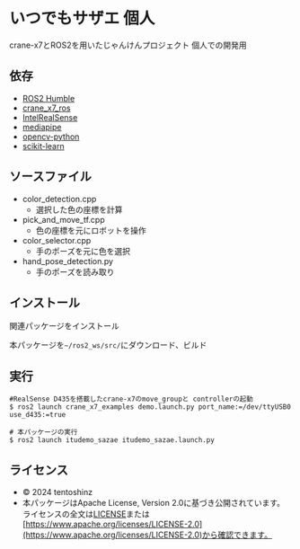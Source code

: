 # いつでもサザエ  個人
crane-x7とROS2を用いたじゃんけんプロジェクト
個人での開発用

## 依存
- [ROS2 Humble](https://github.com/ros2)
- [crane_x7_ros](https://github.com/rt-net/crane_x7_ros/tree/ros2)
- [IntelRealSense](https://github.com/IntelRealSense)
- [mediapipe](https://github.com/google-ai-edge/mediapipe)
- [opencv-python](https://github.com/opencv/opencv-python)
- [scikit-learn](https://github.com/scikit-learn/scikit-learn)

## ソースファイル
- color_detection.cpp
  - 選択した色の座標を計算
- pick_and_move_tf.cpp
  - 色の座標を元にロボットを操作
- color_selector.cpp
  - 手のポーズを元に色を選択
- hand_pose_detection.py
  - 手のポーズを読み取り
  

## インストール
関連パッケージをインストール

本パッケージを```~/ros2_ws/src/```にダウンロード、ビルド

## 実行
```
#RealSense D435を搭載したcrane-x7のmove_groupと controllerの起動
$ ros2 launch crane_x7_examples demo.launch.py port_name:=/dev/ttyUSB0 use_d435:=true

# 本パッケージの実行
$ ros2 launch itudemo_sazae itudemo_sazae.launch.py 
```

## ライセンス
- © 2024 tentoshinz
- 本パッケージはApache License, Version 2.0に基づき公開されています。  
ライセンスの全文は[LICENSE](./LICENSE)または[https://www.apache.org/licenses/LICENSE-2.0](https://www.apache.org/licenses/LICENSE-2.0)から確認できます。
